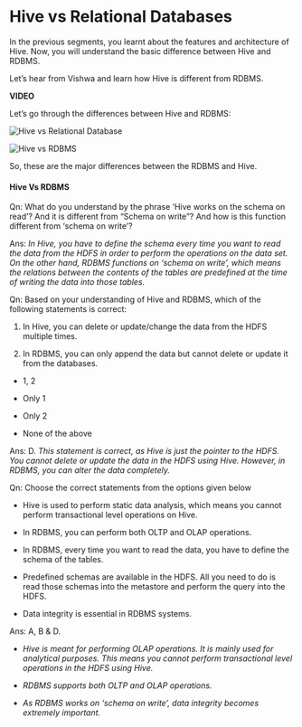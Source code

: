 # Hive vs Relational Databases

In the previous segments, you learnt about the features and architecture of Hive. Now, you will understand the basic difference between Hive and RDBMS.

Let’s hear from Vishwa and learn how Hive is different from RDBMS.

**VIDEO**

Let’s go through the differences between Hive and RDBMS:

![Hive vs Relational Database](https://i.ibb.co/qkLSQL4/Hive-vs-Relational-Database.png)

![Hive vs RDBMS](https://i.ibb.co/1G6Nb7k/Hive-vs-Relational-Database-2.jpg)

So, these are the major differences between the RDBMS and Hive.

#### Hive Vs RDBMS

Qn: What do you understand by the phrase ‘Hive works on the schema on read’? And it is different from “Schema on write”? And how is this function different from ‘schema on write’?

Ans: *In Hive, you have to define the schema every time you want to read the data from the HDFS in order to perform the operations on the data set. On the other hand, RDBMS functions on ‘schema on write’, which means the relations between the contents of the tables are predefined at the time of writing the data into those tables.*

Qn: Based on your understanding of Hive and RDBMS, which of the following statements is correct:

1. In Hive, you can delete or update/change the data from the HDFS multiple times.

2. In RDBMS, you can only append the data but cannot delete or update it from the databases.

- 1, 2

- Only 1

- Only 2

- None of the above

Ans: D. *This statement is correct, as Hive is just the pointer to the HDFS. You cannot delete or update the data in the HDFS using Hive. However, in RDBMS, you can alter the data completely.*

Qn: Choose the correct statements from the options given below

- Hive is used to perform static data analysis, which means you cannot perform transactional level operations on Hive.

- In RDBMS, you can perform both OLTP and OLAP operations.

- In RDBMS, every time you want to read the data, you have to define the schema of the tables.

- Predefined schemas are available in the HDFS. All you need to do is read those schemas into the metastore and perform the query into the HDFS.

- Data integrity is essential in RDBMS systems.

Ans: A, B & D.

- *Hive is meant for performing OLAP operations. It is mainly used for analytical purposes. This means you cannot perform transactional level operations in the HDFS using Hive.*

- *RDBMS supports both OLTP and OLAP operations.*

- *As RDBMS works on ‘schema on write’, data integrity becomes extremely important.*
